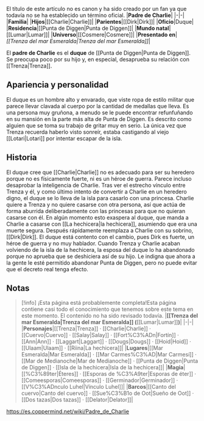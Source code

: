 

El título de este artículo no es canon y ha sido creado por un fan ya que todavía no se ha establecido un término oficial.
|**Padre de Charlie**|
|-|-|
|**Familia**|
|**Hijos**|[[Charlie\|Charlie]]|
|**Parientes**|[[Dirk\|Dirk]]|
|**Oficio**|Duque|
|**Residencia**|[[Punta de Diggen\|Punta de Diggen]]|
|**Mundo natal**|[[Lumar\|Lumar]]|
|**Universo**|[[Cosmere\|Cosmere]]|
|**Presentado en**|*[[Trenza del mar Esmeralda\|Trenza del mar Esmeralda]]*|

El **padre de Charlie** es el **duque** de [[Punta de Diggen\|Punta de Diggen]]. Se preocupa poco por su hijo y, en especial, desaprueba su relación con [[Trenza\|Trenza]].

## Apariencia y personalidad
El duque es un hombre alto y envarado, que viste ropa de estilo militar que parece llevar clavada al cuerpo por la cantidad de medallas que lleva.
Es una persona muy gruñona, a menudo se le puede encontrar refunfuñando en su mansión en la parte más alta de Punta de Diggen. Es descrito como alguien que se toma su trabajo de gritar muy en serio. La única vez que Trenza recuerda haberlo visto sonreír, estaba castigando al viejo [[Lotari\|Lotari]] por intentar escapar de la isla.

## Historia
El duque cree que [[Charlie\|Charlie]] no es adecuado para ser su heredero porque no es físicamente fuerte, ni es un héroe de guerra. Parece incluso desaprobar la inteligencia de Charlie. Tras ver el estrecho vínculo entre Trenza y él, y como último intento de convertir a Charlie en un heredero digno, el duque se lo lleva de la isla para casarlo con una princesa. Charlie quiere a Trenza y no quiere casarse con otra persona, así que actúa de forma aburrida deliberadamente con las princesas para que no quieran casarse con él. En algún momento esto exaspera al duque, que manda a Charlie a casarse con [[La hechicera\|la hechicera]], asumiendo que era una muerte segura. Después rápidamente reemplaza a Charlie con su sobrino, [[Dirk\|Dirk]]. El duque está contento con el cambio, pues Dirk es fuerte, un héroe de guerra y no muy hablador.
Cuando Trenza y Charlie acaban volviendo de la isla de la hechicera, la esposa del duque lo ha abandonado porque no aprueba que se deshiciera así de su hijo. Le indigna que ahora a la gente le esté permitido abandonar Punta de Diggen, pero no puede evitar que el decreto real tenga efecto.

## Notas

> [!info] ¡Esta página está probablemente completa!Esta página contiene casi todo el conocimiento que tenemos sobre este tema en este momento.
El contenido no ha sido revisado todavía.
|**[[Trenza del mar Esmeralda\|Trenza del mar Esmeralda]] (**[[Lumar\|Lumar]]**)**|
|-|-|
|**Personajes**|[[Trenza\|Trenza]] · [[Charlie\|Charlie]] · [[Cuervo\|Cuervo]] · [[Salay\|Salay]] · [[Fort%C3%ADn\|Fortín]] · [[Ann\|Ann]] · [[Laggart\|Laggart]] · [[Dougs\|Dougs]] · [[Hoid\|Hoid]] · [[Ulaam\|Ulaam]] · [[Riina\|La hechicera]]|
|**Lugares**|[[Mar Esmeralda\|Mar Esmeralda]] · [[Mar Carmes%C3%AD\|Mar Carmesí]] · [[Mar de Medianoche\|Mar de Medianoche]] · [[Punta de Diggen\|Punta de Diggen]] · [[Isla de la hechicera\|Isla de la hechicera]]|
|**Magia**|[[%C3%89ter\|Éteres]] · [[Esporas de %C3%A9ter\|Esporas de éter]] · [[Comeesporas\|Comeesporas]] · [[Germinador\|Germinador]] · [[V%C3%ADnculo Luhel\|Vínculo Luhel]]|
|**Barcos**|[[Canto del cuervo\|Canto del cuervo]] · [[Sue%C3%B1o de Oot\|Sueño de Oot]] · [[Dos tazas\|Dos tazas]] · [[Delator\|Delator]]|



https://es.coppermind.net/wiki/Padre_de_Charlie